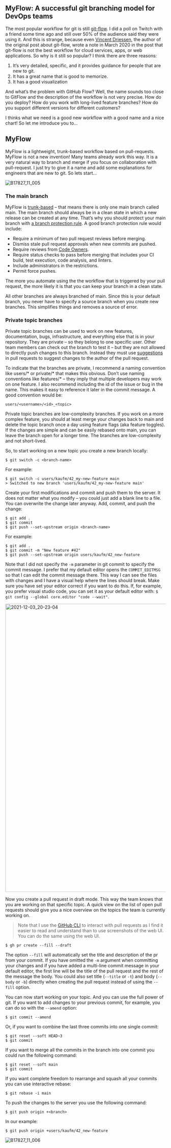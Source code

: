 ## MyFlow: A successful git branching model for DevOps teams

The most popular workflow for git is still [git-flow](https://nvie.com/posts/a-successful-git-branching-model). I did a poll on Twitch with a friend some time ago and still over 50% of the audience said they were using it. And this is strange, because even [Vincent Driessen](https://nvie.com/about/), the author of the original post about git-flow, wrote a note in March 2020 in the post that git-flow is not the best workflow for cloud services, apps, or web applications. So why is it still so popular? I think there are three reasons:

1. It’s very detailed, specific, and it provides guidance for people that are new to git.
2. It has a great name that is good to memorize.
3. It has a good visualization

And what’s the problem with GitHub Flow? Well, the name sounds too close to GitFlow and the description of the workflow is not very precise. How do you deploy? How do you work with long-lived feature branches? How do you support different versions for different customers?

I thinks what we need is a good new workflow with a good name and a nice chart! So let me introduce you to…

## MyFlow

MyFlow is a lightweight, trunk-based workflow based on pull-requests. MyFlow is not a new invention! Many teams already work this way. It is a very natural way to branch and merge if you focus on collaboration with pull-request. I just try to give it a name and add some explanations for engineers that are new to git. So lets start…

![B17827_11_005](https://user-images.githubusercontent.com/5276337/146935839-ef38cba5-ec75-463f-8f4c-a7be79ca2e14.png)

### The main branch

MyFlow is [trunk-based](https://trunkbaseddevelopment.com/) – that means there is only one main branch called main. The main branch should always be in a clean state in which a new release can be created at any time. That’s why you should protect your main branch with [a branch protection rule](https://docs.github.com/en/github/administering-a-repository/about-protected-branches). A good branch protection rule would include:

- Require a minimum of two pull request reviews before merging.
- Dismiss stale pull request approvals when new commits are pushed.
- Require reviews from [Code Owners](https://docs.github.com/en/github/creating-cloning-and-archiving-repositories/about-code-owners).
- Require status checks to pass before merging that includes your CI build, test execution, code analysis, and linters.
- Include administrators in the restrictions.
- Permit force pushes.

The more you automate using the the workflow that is triggered by your pull request, the more likely it is that you can keep your branch in a clean state.

All other branches are always branched of main. Since this is your default branch, you never have to specify a source branch when you create new branches. This simplifies things and removes a source of error.

### Private topic branches

Private topic branches can be used to work on new features, documentation, bugs, infrastructure, and everything else that is in your repository. They are private – so they belong to one specific user. Other team members can check out the branch to test it – but they are not allowed to directly push changes to this branch. Instead they must use [suggestions](http://haacked.com/archive/2019/06/03/suggested-changes/) in pull requests to suggest changes to the author of the pull request.

To indicate that the branches are private, I recommend a naming convention like users/* or private/* that makes this obvious. Don’t use naming conventions like features/* – they imply that multiple developers may work on one feature. I also recommend including the id of the issue or bug in the name. This makes it easy to reference it later in the commit message. A good convention would be:

```
users/<username>/<id>_<topic>
```

Private topic branches are low-complexity branches. If you work on a more complex feature, you should at least merge your changes back to main and delete the topic branch once a day using feature flags (aka feature toggles). If the changes are simple and can be easily rebased onto main, you can leave the branch open for a longer time. The branches are low-complexity and not short-lived.

So, to start working on a new topic you create a new branch locally:

```console
$ git switch -c <branch-name>
```

For example:

```console
$ git switch -c users/kaufm/42_my-new-feature main
> Switched to new branch 'users/kaufm/42_my-new-feature main'
```

Create your first modifications and commit and push them to the server. It does not matter what you modify – you could just add a blank line to a file. You can overwrite the change later anyway. Add, commit, and push the change:

```console
$ git add .
$ git commit
$ git push --set-upstream origin <branch-name>
```

For example:

```console
$ git add .
$ git commit -m "New feature #42"
$ git push --set-upstream origin users/kaufm/42_new-feature
```
Note that I did not specify the `-m` parameter in git commit to specify the commit message. I prefer that my default editor opens the `COMMIT_EDITMSG` so that I can edit the commit message there. This way I can see the files with changes and I have a visual help where the lines should break. Make sure you have set your editor correct if you want to do this. If, for example, you prefer visual studio code, you can set it as your default editor with:  `$ git config --global core.editor "code --wait"`.

<img width="906" alt="2021-12-03_20-23-04" src="https://user-images.githubusercontent.com/5276337/146937583-be3f33f8-54a2-49cd-9975-94ca597393d9.png">

Now you create a pull request in draft mode. This way the team knows that you are working on that specific topic. A quick view on the list of open pull requests should give you a nice overview on the topics the team is currently working on.

> Note that I use the [GitHub CLI](https://cli.github.com/) to interact with pull requests as I find it easier to read and understand than to use screenshots of the web UI. You can do the same using the web UI.

```console
$ gh pr create --fill --draft
```

The option `--fill` will automatically set the title and description of the pr from your commit. If you have omitted the `-m` argument when committing your changes and if you have added a multi-line commit message in your default editor, the first line will be the title of the pull request and the rest of the message the body. You could also set title (`--title` or `-t`) and body (`--body` or `-b`) directly when creating the pull request instead of using the `--fill` option.

You can now start working on your topic. And you can use the full power of git. If you want to add changes to your previous commit, for example, you can do so with the `--amend` option:

```console
$ git commit --amend
```

Or, if you want to combine the last three commits into one single commit:

```console
$ git reset --soft HEAD~3
$ git commit
```
If you want to merge all the commits in the branch into one commit you could run the following command:

```console
$ git reset --soft main
$ git commit
```

If you want complete freedom to rearrange and squash all your commits you can use interactive rebase:

```console
$ git rebase -i main
```

To push the changes to the server you use the following command:

```console
$ git push origin +<branch>
```

In our example:

```console
$ git push origin +users/kaufm/42_new-feature
```


![B17827_11_006](https://user-images.githubusercontent.com/5276337/146935884-2b9c6a11-3060-46ed-bb5b-8fc7bdce687a.png)












